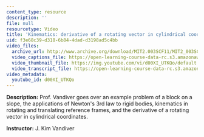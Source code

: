 ```yaml
---
content_type: resource
description: ''
file: null
resourcetype: Video
title: 'Kinematics: derivative of a rotating vector in cylindrical coordinates'
uid: f3e68c39-d318-6b84-4dad-d3198ad5c4bb
video_files:
  archive_url: http://www.archive.org/download/MIT2.003SCF11/MIT2_003SCF11_lec03_300k.mp4
  video_captions_file: https://open-learning-course-data-rc.s3.amazonaws.com/2-003sc-engineering-dynamics-fall-2011/660a40efa60b520a86827b9526572693_d00XI_UTKQo.vtt
  video_thumbnail_file: https://img.youtube.com/vi/d00XI_UTKQo/default.jpg
  video_transcript_file: https://open-learning-course-data-rc.s3.amazonaws.com/2-003sc-engineering-dynamics-fall-2011/0929267aadedf04916b88891eefec168_d00XI_UTKQo.pdf
video_metadata:
  youtube_id: d00XI_UTKQo
---
```


**Description:** Prof. Vandiver goes over an example problem of a block on a slope, the applications of Newton's 3rd law to rigid bodies, kinematics in rotating and translating reference frames, and the derivative of a rotating vector in cylindrical coordinates.

**Instructor:** J. Kim Vandiver